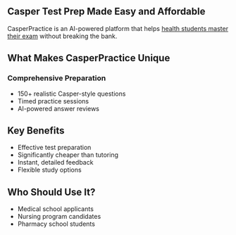 ## Casper Test Prep Made Easy and Affordable

CasperPractice is an AI-powered platform that helps [health students master their exam](https://casperpractice.org/) without breaking the bank.

## What Makes CasperPractice Unique

### Comprehensive Preparation
- 150+ realistic Casper-style questions
- Timed practice sessions
- AI-powered answer reviews

## Key Benefits
- Effective test preparation
- Significantly cheaper than tutoring
- Instant, detailed feedback
- Flexible study options

## Who Should Use It?
- Medical school applicants
- Nursing program candidates
- Pharmacy school students

